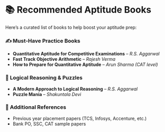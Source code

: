 # 📚 Recommended Aptitude Books

Here’s a curated list of books to help boost your aptitude prep:

### ✍️ Must-Have Practice Books
- **Quantitative Aptitude for Competitive Examinations** – *R.S. Aggarwal*
- **Fast Track Objective Arithmetic** – *Rajesh Verma*
- **How to Prepare for Quantitative Aptitude** – *Arun Sharma (CAT level)*

### 🧠 Logical Reasoning & Puzzles
- **A Modern Approach to Logical Reasoning** – *R.S. Aggarwal*
- **Puzzle Mania** – *Shakuntala Devi*

### 🧩 Additional References
- Previous year placement papers (TCS, Infosys, Accenture, etc.)
- Bank PO, SSC, CAT sample papers
